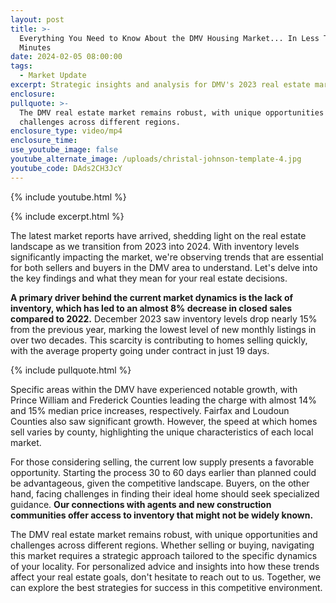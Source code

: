 ```yaml
---
layout: post
title: >-
  Everything You Need to Know About the DMV Housing Market... In Less Than 4
  Minutes
date: 2024-02-05 08:00:00
tags:
  - Market Update
excerpt: Strategic insights and analysis for DMV's 2023 real estate market.
enclosure:
pullquote: >-
  The DMV real estate market remains robust, with unique opportunities and
  challenges across different regions.
enclosure_type: video/mp4
enclosure_time:
use_youtube_image: false
youtube_alternate_image: /uploads/christal-johnson-template-4.jpg
youtube_code: DAds2CH3JcY
---
```

{% include youtube.html %}

{% include excerpt.html %}

The latest market reports have arrived, shedding light on the real estate landscape as we transition from 2023 into 2024. With inventory levels significantly impacting the market, we're observing trends that are essential for both sellers and buyers in the DMV area to understand. Let's delve into the key findings and what they mean for your real estate decisions.

**A primary driver behind the current market dynamics is the lack of inventory, which has led to an almost 8% decrease in closed sales compared to 2022.** December 2023 saw inventory levels drop nearly 15% from the previous year, marking the lowest level of new monthly listings in over two decades. This scarcity is contributing to homes selling quickly, with the average property going under contract in just 19 days.

{% include pullquote.html %}

Specific areas within the DMV have experienced notable growth, with Prince William and Frederick Counties leading the charge with almost 14% and 15% median price increases, respectively. Fairfax and Loudoun Counties also saw significant growth. However, the speed at which homes sell varies by county, highlighting the unique characteristics of each local market.

For those considering selling, the current low supply presents a favorable opportunity. Starting the process 30 to 60 days earlier than planned could be advantageous, given the competitive landscape. Buyers, on the other hand, facing challenges in finding their ideal home should seek specialized guidance. **Our connections with agents and new construction communities offer access to inventory that might not be widely known.**

The DMV real estate market remains robust, with unique opportunities and challenges across different regions. Whether selling or buying, navigating this market requires a strategic approach tailored to the specific dynamics of your locality. For personalized advice and insights into how these trends affect your real estate goals, don't hesitate to reach out to us. Together, we can explore the best strategies for success in this competitive environment.